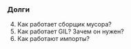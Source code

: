 ### Долги
4. Как работает сборщик мусора?
5. Как работает GIL? Зачем он нужен?
6. Как работают импорты?
